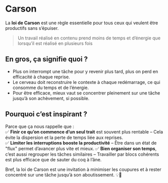 # Carson

La **loi de Carson** est une règle essentielle pour tous ceux qui veulent être productifs sans s’épuiser.  

> Un travail réalisé en contenu prend moins de temps et d’énergie que lorsqu’il est réalisé en plusieurs fois

## En gros, ça signifie quoi ?

- Plus on interrompt une tâche pour y revenir plus tard, plus on perd en efficacité à chaque reprise.
- Le cerveau doit reconstruire le contexte à chaque redémarrage, ce qui consomme du temps et de l’énergie.
- Pour être efficace, mieux vaut se concentrer pleinement sur une tâche jusqu’à son achèvement, si possible.

## Pourquoi c’est inspirant ?

Parce que ça nous rappelle que :  
✅ **Finir ce qu’on commence d’un seul trait** est souvent plus rentable – Cela évite la dispersion et la perte de temps liée aux reprises.  
✅ **Limiter les interruptions booste la productivité** – Être dans un état de "flux" permet d’avancer plus vite et mieux.
✅ **Bien organiser son temps**, c’est aussi regrouper les tâches similaires – Travailler par blocs cohérents est plus efficace que de sauter du coq à l’âne.  

Bref, la loi de Carson est une invitation à minimiser les coupures et à rester concentré sur une tâche jusqu’à son aboutissement. 💡🚀
